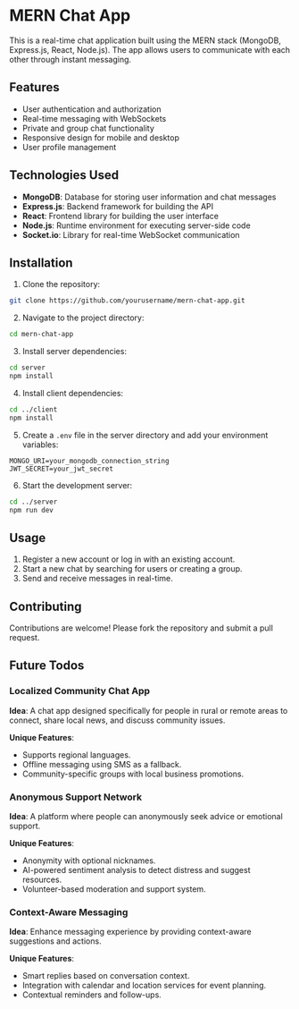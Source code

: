 # MERN Chat App

This is a real-time chat application built using the MERN stack (MongoDB, Express.js, React, Node.js). The app allows users to communicate with each other through instant messaging.

## Features

- User authentication and authorization
- Real-time messaging with WebSockets
- Private and group chat functionality
- Responsive design for mobile and desktop
- User profile management

## Technologies Used

- **MongoDB**: Database for storing user information and chat messages
- **Express.js**: Backend framework for building the API
- **React**: Frontend library for building the user interface
- **Node.js**: Runtime environment for executing server-side code
- **Socket.io**: Library for real-time WebSocket communication

## Installation

1. Clone the repository:
  ```bash
  git clone https://github.com/yourusername/mern-chat-app.git
  ```
2. Navigate to the project directory:
  ```bash
  cd mern-chat-app
  ```
3. Install server dependencies:
  ```bash
  cd server
  npm install
  ```
4. Install client dependencies:
  ```bash
  cd ../client
  npm install
  ```
5. Create a `.env` file in the server directory and add your environment variables:
  ```env
  MONGO_URI=your_mongodb_connection_string
  JWT_SECRET=your_jwt_secret
  ```
6. Start the development server:
  ```bash
  cd ../server
  npm run dev
  ```

## Usage

1. Register a new account or log in with an existing account.
2. Start a new chat by searching for users or creating a group.
3. Send and receive messages in real-time.

## Contributing

Contributions are welcome! Please fork the repository and submit a pull request.


## Future Todos

### Localized Community Chat App

**Idea**: A chat app designed specifically for people in rural or remote areas to connect, share local news, and discuss community issues.

**Unique Features**:
- Supports regional languages.
- Offline messaging using SMS as a fallback.
- Community-specific groups with local business promotions.

### Anonymous Support Network

**Idea**: A platform where people can anonymously seek advice or emotional support.

**Unique Features**:
- Anonymity with optional nicknames.
- AI-powered sentiment analysis to detect distress and suggest resources.
- Volunteer-based moderation and support system.

### Context-Aware Messaging

**Idea**: Enhance messaging experience by providing context-aware suggestions and actions.

**Unique Features**:
- Smart replies based on conversation context.
- Integration with calendar and location services for event planning.
- Contextual reminders and follow-ups.